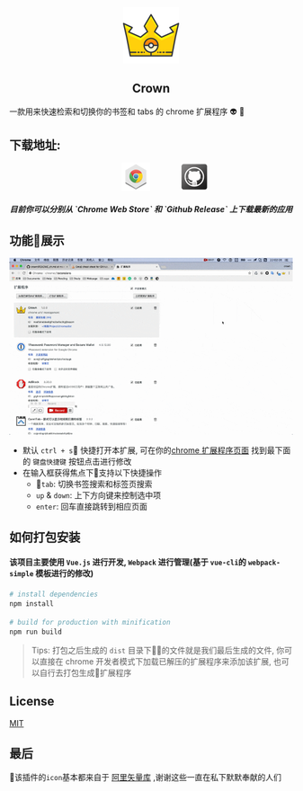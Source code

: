 <p align="center">
    <img src="./src/assets/crown.svg"  width="100">
</p>

<h2 align="center">Crown</h2>

一款用来快速检索和切换你的书签和 tabs 的 chrome 扩展程序 :alien: :punch:

## 下载地址:

<p align="center">
    <a style="margin:0 50px;" href="https://chrome.google.com/webstore/detail/crown/bfmniheobinjpgcoljkfhhalfeambejo?utm_source=chrome-ntp-icon"><img src="./src/assets/md/chrome-icon.png"></a>
    <a href="https://github.com/crown3/crown/releases"><img src="./src/assets/md/Github.png"></a>
</p>

<h5 align="center">目前你可以分别从 `Chrome Web Store` 和 `Github Release` 上下载最新的应用</h5>

## 功能展示

<p align="center">
    <img src="./src/assets/md/intro.gif">
</p>

- 默认 `ctrl + s` 快捷打开本扩展, 可在你的[chrome 扩展程序页面](chrome://extensions/) 找到最下面的 `键盘快捷键` 按钮点击进行修改
- 在输入框获得焦点下支持以下快捷操作
    - `tab`: 切换书签搜索和标签页搜索
    - `up` & `down`: 上下方向键来控制选中项
    - `enter`: 回车直接跳转到相应页面

## 如何打包安装

#### 该项目主要使用 `Vue.js` 进行开发, `Webpack` 进行管理(基于 `vue-cli`的 `webpack-simple` 模板进行的修改)

``` bash
# install dependencies
npm install

# build for production with minification
npm run build
```

> Tips: 打包之后生成的 `dist` 目录下的文件就是我们最后生成的文件, 你可以直接在 chrome 开发者模式下加载已解压的扩展程序来添加该扩展, 也可以自行去打包生成扩展程序

## License

[MIT](http://opensource.org/licenses/MIT)

## 最后

该插件的`icon`基本都来自于 [阿里矢量库](http://www.iconfont.cn/) ,谢谢这些一直在私下默默奉献的人们